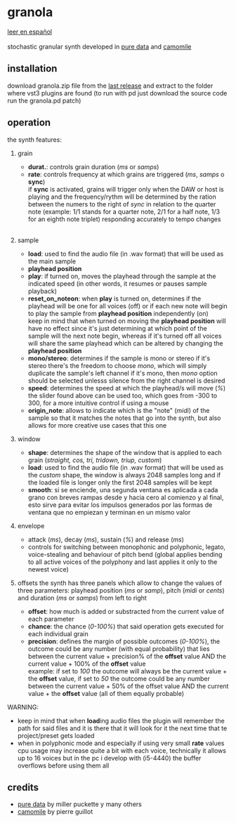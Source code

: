 


# granola
[leer en español](https://github.com/teaecetyrannis/granola/blob/main/README.md)
<br><br>
stochastic granular synth developed in [pure data](https://github.com/pure-data/pure-data) and [camomile](https://github.com/pierreguillot/Camomile)


## installation
download granola.zip file from the [last release](https://github.com/teaecetyrannis/granola/releases/tag/v1.0) and extract to the folder where vst3 plugins are found (to run 
with pd just download the source code run the granola.pd patch)

## operation
the synth features:

1. grain
	- **durat.**: controls grain duration (*ms* or *samps*)
	- **rate**: controls frequency at which grains are triggered (*ms*, *samps* o **sync**)
	<br>if **sync** is activated, grains will trigger only when the DAW or host is playing and the frequency/rythm will be determined by the ration between the numers to the right 
    of *sync* in relation to the quarter note (example: 1/1 stands for a quarter note, 2/1 for a half note, 1/3 for an eighth note triplet) responding accurately to tempo 
    changes
    <br>
2. sample
	- **load**: used to find the audio file (in .wav format) that will be used as the main sample
	- **playhead position**
	- **play**: if turned on, moves the playhead through the sample at the indicated speed (in other words, it resumes or pauses sample playback)
	- **reset_on_noteon**: when **play** is turned on, determines if the playhead will be one for all voices (off) or if each new note will begin to play the sample from **playhead position** independently (on)
	<br>keep in mind that when turned on moving the **playhead position** will have no effect since it's just determining at which point of the sample will the next note begin, whereas if it's turned off all voices will share the same playhead which can be altered by changing the **playhead position**
	- **mono/stereo**: determines if the sample is mono or stereo
	if it's stereo there's the freedom to choose *mono*, which will simply duplicate the sample's left channel
	if it's mono, then *mono* option should be selected unlesss silence from the right channel is desired
	- **speed**: determines the speed at which the playhead/s will move (*%*)
	<br>the slider found above can be used too, which goes from -300 to 300, for a more intuitive control if using a mouse
	- **origin_note**: allows to indicate which is the "note" (*midi*) of the sample so that it matches the notes that go into the synth, but also allows for more creative use cases that this one

3. window
	- **shape**: determines the shape of the window that is applied to each grain (*straight, cos, tri, tridown, triup, custom*)
	- **load**: used to find the audio file (in .wav format) that will be used as the *custom* shape, the window is always 2048 samples long and if the loaded file is longer only the first 2048 samples will be kept
	- **smooth**: si se enciende, una segunda ventana es aplicada a cada grano con breves rampas desde y hacia cero al comienzo y al final, esto sirve para evitar los impulsos generados por las formas de ventana que no empiezan y terminan en un mismo valor

4. envelope
	- attack (*ms*), decay (*ms*), sustain (*%*) and release (*ms*)
	- controls for switching between monophonic and polyphonic, legato, voice-stealing and behaviour of pitch bend (global applies bending to all active voices of the polyphony and last applies it only to the newest voice)

5. offsets
  the synth has three panels which allow to change the values of three parameters: playhead position (*ms* or *samp*), pitch (*midi* or *cents*) and duration (*ms* or *samps*) from left to right
	- **offset**: how much is added or substracted from the current value of each parameter
	- **chance**: the chance (*0-100%*) that said operation gets executed for each individual grain
	- **precision**: defines the margin of possible outcomes (*0-100%*), the outcome could be any number (with equal probability) that lies between the current value + precision% of the **offset** value AND the current value + 100% of the **offset** value
	<br>example: if set to *100* the outcome will always be the current value + the **offset** value, if set to *50* the outcome could be any number between the current value + 50% of the offset value AND the current value + the **offset** value (all of them equally probable)

WARNING:
- keep in mind that when **load**ing audio files the plugin will remember the path for said files and it is there that it will look for it the next time that te project/preset gets loaded
- when in polyphonic mode and especially if using very small **rate** values cpu usage may increase quite a bit with each voice, technically it allows up to 16 voices but in the pc i develop with (i5-4440) the buffer overflows before using them all

## credits
- [pure data](https://github.com/pure-data/pure-data) by miller puckette y many others
- [camomile](https://github.com/pierreguillot/Camomile) by pierre guillot
